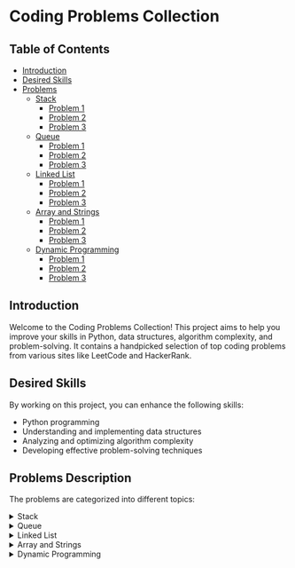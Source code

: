 # Coding Problems Collection

## Table of Contents
- [Introduction](#introduction)
- [Desired Skills](#desired-skills)
- [Problems](#problems)
  - [Stack](#stack)
    - [Problem 1](#problem-1)
    - [Problem 2](#problem-2)
    - [Problem 3](#problem-3)
  - [Queue](#queue)
    - [Problem 1](#problem-1)
    - [Problem 2](#problem-2)
    - [Problem 3](#problem-3)
  - [Linked List](#linked-list)
    - [Problem 1](#problem-1)
    - [Problem 2](#problem-2)
    - [Problem 3](#problem-3)
  - [Array and Strings](#array-and-strings)
    - [Problem 1](#problem-1)
    - [Problem 2](#problem-2)
    - [Problem 3](#problem-3)
  - [Dynamic Programming](#dynamic-programming)
    - [Problem 1](#problem-1)
    - [Problem 2](#problem-2)
    - [Problem 3](#problem-3)

## Introduction

Welcome to the Coding Problems Collection! This project aims to help you improve your skills in Python, data structures, algorithm complexity, and problem-solving. It contains a handpicked selection of top coding problems from various sites like LeetCode and HackerRank.

## Desired Skills

By working on this project, you can enhance the following skills:
- Python programming
- Understanding and implementing data structures
- Analyzing and optimizing algorithm complexity
- Developing effective problem-solving techniques

## Problems Description

The problems are categorized into different topics:

<details>
  <summary>Stack</summary>

  - [Removing Stars From a String](https://leetcode.com/problems/removing-stars-from-a-string/?envType=study-plan-v2&envId=leetcode-75)
  - [Asteroid Collision](https://leetcode.com/problems/asteroid-collision/?envType=study-plan-v2&envId=leetcode-75)
  - [Decode string](https://leetcode.com/problems/decode-string/?envType=study-plan-v2&envId=leetcode-75)
  
</details>

<details>
<summary>Queue</summary>

<details>
<summary>Problem 1</summary>

**Problem description**: [Replace this with the actual problem description and link if applicable]

</details>

<details>
<summary>Problem 2</summary>

**Problem description**: [Replace this with the actual problem description and link if applicable]

</details>

<details>
<summary>Problem 3</summary>

**Problem description**: [Replace this with the actual problem description and link if applicable]

</details>

</details>

<details>
<summary>Linked List</summary>

<details>
<summary>Problem 1</summary>

**Problem description**: [Replace this with the actual problem description and link if applicable]

</details>

<details>
<summary>Problem 2</summary>

**Problem description**: [Replace this with the actual problem description and link if applicable]

</details>

<details>
<summary>Problem 3</summary>

**Problem description**: [Replace this with the actual problem description and link if applicable]

</details>

</details>

<details>
<summary>Array and Strings</summary>

<details>
<summary>Problem 1</summary>

**Problem description**: [Replace this with the actual problem description and link if applicable]

</details>

<details>
<summary>Problem 2</summary>

**Problem description**: [Replace this with the actual problem description and link if applicable]

</details>

<details>
<summary>Problem 3</summary>

**Problem description**: [Replace this with the actual problem description and link if applicable]

</details>

</details>

<details>
<summary>Dynamic Programming</summary>

<details>
<summary>Problem 1</summary>

**Problem description**: [Replace this with the actual problem description and link if applicable]

</details>

<details>
<summary>Problem 2</summary>

**Problem description**: [Replace this with the actual problem description and link if applicable]

</details>

<details>
<summary>Problem 3</summary>

**Problem description**: [Replace this with the actual problem description and link if applicable]

</details>

</details>

